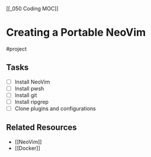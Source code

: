 [[_050 Coding MOC]]
# Creating a Portable NeoVim
#project

## Tasks
- [ ] Install NeoVim 
- [ ] Install pwsh
- [ ] Install git
- [ ] Install ripgrep
- [ ] Clone plugins and configurations

## Related Resources
- [[NeoVim]]  
- [[Docker]]